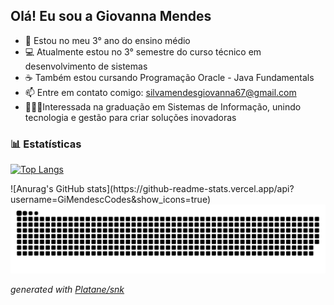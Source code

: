 <link rel="stylesheet" type="text/css" href="https://SEU_USUARIO.github.io/SEU_REPOSITORIO/style.css">

<div class="glass">

## Olá! Eu sou a Giovanna Mendes



- 📖 Estou no meu 3° ano do ensino médio
- 💻 Atualmente estou no 3° semestre do curso técnico em desenvolvimento de sistemas
- ☕ Também estou cursando Programação Oracle - Java Fundamentals
- 📫 Entre em contato comigo: silvamendesgiovanna67@gmail.com 
- 👩🏻‍💻Interessada na graduação em Sistemas de Informação, unindo tecnologia e gestão para criar soluções inovadoras


### 📊 Estatísticas
[![Top Langs](https://github-readme-stats.vercel.app/api/top-langs/?username=GiMendescCodes)](https://github.com/anuraghazra/github-readme-stats)

<div class="glass">
![Anurag's GitHub stats](https://github-readme-stats.vercel.app/api?username=GiMendescCodes&show_icons=true)

<picture>
  <source media="(prefers-color-scheme: dark)" srcset="https://raw.githubusercontent.com/platane/platane/output/github-contribution-grid-snake-dark.svg">
  <source media="(prefers-color-scheme: light)" srcset="https://raw.githubusercontent.com/platane/platane/output/github-contribution-grid-snake.svg">
  <img alt="github contribution grid snake animation" src="https://raw.githubusercontent.com/platane/platane/output/github-contribution-grid-snake.svg">
</picture>

_generated with [Platane/snk](https://github.com/Platane/snk)_
 
 </div>
